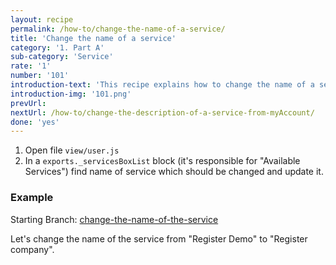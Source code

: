 ```yaml
---
layout: recipe
permalink: /how-to/change-the-name-of-a-service/
title: 'Change the name of a service'
category: '1. Part A'
sub-category: 'Service'
rate: '1'
number: '101'
introduction-text: 'This recipe explains how to change the name of a service on the MyAccount page.'
introduction-img: '101.png'
prevUrl: 
nextUrl: /how-to/change-the-description-of-a-service-from-myAccount/
done: 'yes'
---
```


1. Open file `view/user.js`
2. In a `exports._servicesBoxList` block (it's responsible for "Available Services") find name of service which should be changed and update it.

### Example

Starting Branch: [change-the-name-of-the-service](https://github.com/egovernment/eregistrations-demo/tree/change-the-name-of-the-service)

Let's change the name of the service from "Register Demo" to "Register company".
